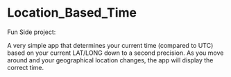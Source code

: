 # Location_Based_Time

Fun Side project:

A very simple app that determines your current time (compared to UTC) based on your current LAT/LONG down to a second precision. 
As you move around and your geographical location changes, the app will display the correct time.

